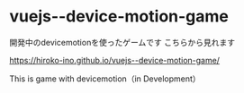 # vuejs--device-motion-game

開発中のdevicemotionを使ったゲームです
こちらから見れます

https://hiroko-ino.github.io/vuejs--device-motion-game/

This is game with devicemotion（in Development）